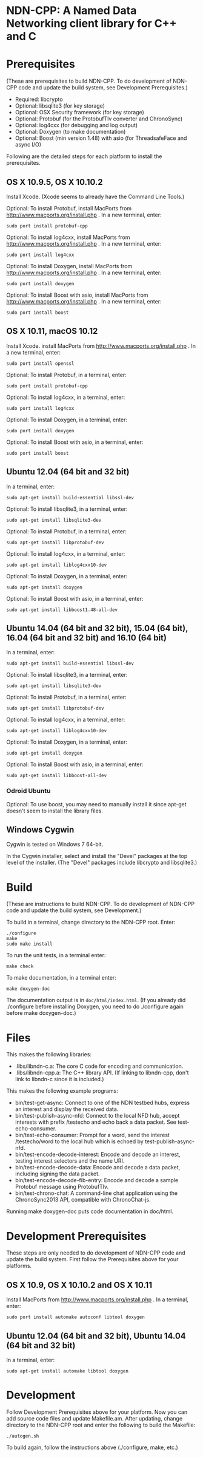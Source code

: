 NDN-CPP:  A Named Data Networking client library for C++ and C
==============================================================

Prerequisites
=============
(These are prerequisites to build NDN-CPP.  To do development of NDN-CPP code and update the build system,
 see Development Prerequisites.)

* Required: libcrypto
* Optional: libsqlite3 (for key storage)
* Optional: OSX Security framework (for key storage)
* Optional: Protobuf (for the ProtobufTlv converter and ChronoSync)
* Optional: log4cxx (for debugging and log output)
* Optional: Doxygen (to make documentation)
* Optional: Boost (min version 1.48) with asio (for ThreadsafeFace and async I/O)

Following are the detailed steps for each platform to install the prerequisites.

## OS X 10.9.5, OS X 10.10.2
Install Xcode.  (Xcode seems to already have the Command Line Tools.)

Optional: To install Protobuf, install MacPorts from http://www.macports.org/install.php .
In a new terminal, enter:

    sudo port install protobuf-cpp

Optional: To install log4cxx, install MacPorts from http://www.macports.org/install.php .
In a new terminal, enter:

    sudo port install log4cxx

Optional: To install Doxygen, install MacPorts from http://www.macports.org/install.php .
In a new terminal, enter:

    sudo port install doxygen

Optional: To install Boost with asio, install MacPorts from http://www.macports.org/install.php .
In a new terminal, enter:

    sudo port install boost

## OS X 10.11, macOS 10.12
Install Xcode.
install MacPorts from http://www.macports.org/install.php .
In a new terminal, enter:

    sudo port install openssl

Optional: To install Protobuf, in a terminal, enter:

    sudo port install protobuf-cpp

Optional: To install log4cxx, in a terminal, enter:

    sudo port install log4cxx

Optional: To install Doxygen, in a terminal, enter:

    sudo port install doxygen

Optional: To install Boost with asio, in a terminal, enter:

    sudo port install boost

## Ubuntu 12.04 (64 bit and 32 bit)
In a terminal, enter:

    sudo apt-get install build-essential libssl-dev

Optional: To install libsqlite3, in a terminal, enter:

    sudo apt-get install libsqlite3-dev

Optional: To install Protobuf, in a terminal, enter:

    sudo apt-get install libprotobuf-dev

Optional: To install log4cxx, in a terminal, enter:

    sudo apt-get install liblog4cxx10-dev

Optional: To install Doxygen, in a terminal, enter:

    sudo apt-get install doxygen

Optional: To install Boost with asio, in a terminal, enter:

    sudo apt-get install libboost1.48-all-dev

## Ubuntu 14.04 (64 bit and 32 bit), 15.04 (64 bit), 16.04 (64 bit and 32 bit) and 16.10 (64 bit)
In a terminal, enter:

    sudo apt-get install build-essential libssl-dev

Optional: To install libsqlite3, in a terminal, enter:

    sudo apt-get install libsqlite3-dev

Optional: To install Protobuf, in a terminal, enter:

    sudo apt-get install libprotobuf-dev

Optional: To install log4cxx, in a terminal, enter:

    sudo apt-get install liblog4cxx10-dev

Optional: To install Doxygen, in a terminal, enter:

    sudo apt-get install doxygen

Optional: To install Boost with asio, in a terminal, enter:

    sudo apt-get install libboost-all-dev

### Odroid Ubuntu

Optional: To use boost, you may need to manually install it since apt-get doesn't seem
to install the library files.

## Windows Cygwin
Cygwin is tested on Windows 7 64-bit.

In the Cygwin installer, select and install the "Devel" packages at the top level of the installer.
(The "Devel" packages include libcrypto and libsqlite3.)

Build
=====
(These are instructions to build NDN-CPP. To do development of NDN-CPP code and update the build system, see Development.)

To build in a terminal, change directory to the NDN-CPP root.  Enter:

    ./configure
    make
    sudo make install

To run the unit tests, in a terminal enter:

    make check

To make documentation, in a terminal enter:

    make doxygen-doc

The documentation output is in `doc/html/index.html`. (If you already did ./configure
before installing Doxygen, you need to do ./configure again before make doxygen-doc.)

Files
=====
This makes the following libraries:

* .libs/libndn-c.a: The core C code for encoding and communication.
* .libs/libndn-cpp.a: The C++ library API.  (If linking to libndn-cpp, don't link to libndn-c since it is included.)

This makes the following example programs:

* bin/test-get-async: Connect to one of the NDN testbed hubs, express an interest and display the received data.
* bin/test-publish-async-nfd: Connect to the local NFD hub, accept interests with prefix /testecho and echo back a data packet. See test-echo-consumer.
* bin/test-echo-consumer: Prompt for a word, send the interest /testecho/word to the local hub which is echoed by test-publish-async-nfd.
* bin/test-encode-decode-interest: Encode and decode an interest, testing interest selectors and the name URI.
* bin/test-encode-decode-data: Encode and decode a data packet, including signing the data packet.
* bin/test-encode-decode-fib-entry: Encode and decode a sample Protobuf message using ProtobufTlv.
* bin/test-chrono-chat: A command-line chat application using the ChronoSync2013 API, compatible with ChronoChat-js.

Running make doxygen-doc puts code documentation in doc/html.

Development Prerequisites
=========================
These steps are only needed to do development of NDN-CPP code and update the build system.
First follow the Prerequisites above for your platforms.

## OS X 10.9, OS X 10.10.2 and OS X 10.11
Install MacPorts from http://www.macports.org/install.php .
In a terminal, enter:

    sudo port install automake autoconf libtool doxygen

## Ubuntu 12.04 (64 bit and 32 bit), Ubuntu 14.04 (64 bit and 32 bit)
In a terminal, enter:

    sudo apt-get install automake libtool doxygen

Development
===========
Follow Development Prerequisites above for your platform.
Now you can add source code files and update Makefile.am.
After updating, change directory to the NDN-CPP root and enter the following to build the Makefile:

    ./autogen.sh

To build again, follow the instructions above (./configure, make, etc.)
